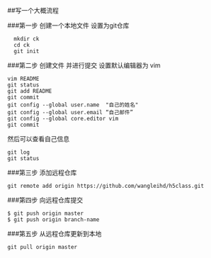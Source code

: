 ##写一个大概流程

###第一步
创建一个本地文件 设置为git仓库
```linux
  mkdir ck
  cd ck
  git init
```
###第二步
创建文件 并进行提交 设置默认编辑器为 vim
```touch README
vim README
git status
git add README
git commit 
git config --global user.name  "自己的姓名"
git config --global user.email “自己邮件”
git config --global core.editor vim
git commit 
```
然后可以查看自己信息
```
git log
git status
```
###第三步 添加远程仓库
```
git remote add origin https://github.com/wangleihd/h5class.git
```
###第四步 向远程仓库提交
```
$ git push origin master
$ git push origin branch-name
```
###第五步 从远程仓库更新到本地
```
git pull origin master
```

